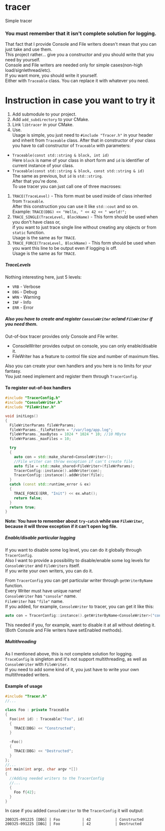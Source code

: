 # tracer
Simple tracer  

### You must remember that it isn't complete solution for logging.  
That fact that I provide Console and File writers doesn't mean that you can just take and use them.  
This project rather... give you a constructor and you should write that you need by yourself.  
Console and File writers are needed only for simple cases(non-high load/signlethread/etc).  
If you want more, you should write it yourself.  
Either with `Traceable` class. You can replace it with whatever you need.

# Instruction in case you want to try it
1. Add submodule to your project.
2. Add `add_subdirectory` to your CMake.
3. Link `libtracer` in your CMake.
4. Use.  
Usage is simple, you just need to `#include "Tracer.h"` in your header and inherit from `Traceable` class.
After that in constructor of your class you have to call constructor of `Traceable` with parameters:  
- `Traceable(const std::string & block, int id)`  
Here `block` is name of your class in short form and `id` is identifier of current instance of your class.
- `Traceable(const std::string & block, const std::string & id)`  
The same as previous, but `id` is `std::string`.  
After that you're done.  
To use tracer you can just call one of three macroses:  
1. `TRACE(TraceLevel)` - This form must be used inside of class inherited from `Traceable`.  
After this construction you can use it like `std::cout` and so on.  
Example: `TRACE(DBG) << "Hello, " << 42 << " world!";`  
2. `TRACE_SINGLE(TraceLevel, BlockName)` - This form should be used when you don't have class or,  
if you want to just trace single line without creating any objects or from `static` function.  
Usage is the same as for `TRACE`.
3. `TRACE_FORCE(TraceLevel, BlockName)` - This form should be used when you want this line to be output even if logging is off.  
Usage is the same as for `TRACE`.  
##### TraceLevels  
Nothing interesting here, just 5 levels:
- `VRB` - Verbose  
- `DBG` - Debug  
- `WRN` - Warning  
- `INF` - Info  
- `ERR` - Error  
##### Also you have to create and register `ConsoleWriter` or/and `FileWriter` if you need them.  
Out-of-box tracer provides only Console and File writer.
- ConsoleWriter provides output on console, you can only enable/disable it.  
- FileWriter has a feature to control file size and number of maximum files.  
  
Also you can create your own handlers and you here is no limits for your fantasy.  
You just need implement and register them through `TracerConfig`.  

#### To register out-of-box handlers  
```cpp
#include "TracerConfig.h"
#include "ConsoleWriter.h"
#include "FileWriter.h"

void initLogs()
{
  FileWriterParams fileWrParams;
  fileWrParams._filePattern = "/var/log/app.log";
  fileWrParams._maxBytes = 1024 * 1024 * 10; //10 MByte
  fileWrParams._maxFiles = 10;

  try
  {
    auto con = std::make_shared<ConsoleWriter>();
    //File writer can throw exception if can't create file
    auto file = std::make_shared<FileWriter>(fileWrParams);
    TracerConfig::instance().addWriter(con);
    TracerConfig::instance().addWriter(file);
  }
  catch (const std::runtime_error & ex)
  {
    TRACE_FORCE(ERR, "Init") << ex.what();
    return false;
  }
  return true;
}
```  
**Note: You have to remember about `try-catch` while use `FileWriter`, because it will throw exception if it can't open log file.**

##### Enable/disable particular logging  
If you want to disable some log level, you can do it globally through `TracerConfig`.  
Also I want to provide a possibility to disable/enable some log levels for `ConsoleWriter` and `FileWriters` itself.  
If you write your own writers, you can do it.  
  
From `TracerConfig` you can get particular writer through `getWriterByName` function.  
Every Writer must have unique name!  
`ConsoleWriter` has `"console"` name.  
`FileWriter` has `"file"` name.  
If you added, for example, `ConsoleWriter` to tracer, you can get it like this:  
```cpp
auto con = TracerConfig::instance().getWriterByName<ConsoleWriter>("console");
```  
This needed if you, for example, want to disable it at all without deleting it.  
(Both Console and File writers have setEnabled methods).  

##### Multithreading  
As I mentioned above, this is not complete solution for logging.  
`TraceConfig` is singleton and it's not support multithreading, as well as `ConsoleWriter` with `FileWriter`.  
If you need to add some kind of it, you just have to write your own multithreaded writers.  
  
#### Example of usage  
```cpp
#include "Tracer.h"
//...

class Foo : private Traceable
{
  Foo(int id) : Traceable("Foo", id)
  {
    TRACE(DBG) << "Constructed";
  }
  
  ~Foo()
  {
    TRACE(DBG) << "Destructed";
  }
};
//...
int main(int argc, char argv *[])
{
  //Adding needed writers to the TracerConfig
  //...
  {
    Foo f{42};
  }
}
```
In case if you added `ConsoleWriter` to the `TracerConfig` it will output:
```
200325-091225 [DBG] | Foo          | 42           | Constructed
200325-091225 [DBG] | Foo          | 42           | Destructed
```
